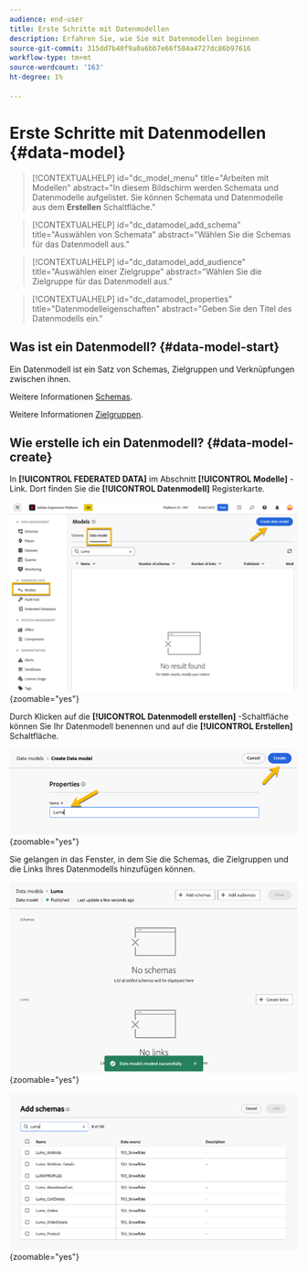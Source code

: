 ```yaml
---
audience: end-user
title: Erste Schritte mit Datenmodellen
description: Erfahren Sie, wie Sie mit Datenmodellen beginnen
source-git-commit: 315dd7b40f9a0a6bb7e66f584a4727dc86b97616
workflow-type: tm+mt
source-wordcount: '163'
ht-degree: 1%

---
```


# Erste Schritte mit Datenmodellen {#data-model}


>[!CONTEXTUALHELP]
>id="dc_model_menu"
>title="Arbeiten mit Modellen"
>abstract="In diesem Bildschirm werden Schemata und Datenmodelle aufgelistet. Sie können Schemata und Datenmodelle aus dem **Erstellen** Schaltfläche."

>[!CONTEXTUALHELP]
>id="dc_datamodel_add_schema"
>title="Auswählen von Schemata"
>abstract="Wählen Sie die Schemas für das Datenmodell aus."


>[!CONTEXTUALHELP]
>id="dc_datamodel_add_audience"
>title="Auswählen einer Zielgruppe"
>abstract="Wählen Sie die Zielgruppe für das Datenmodell aus."

>[!CONTEXTUALHELP]
>id="dc_datamodel_properties"
>title="Datenmodelleigenschaften"
>abstract="Geben Sie den Titel des Datenmodells ein."


## Was ist ein Datenmodell? {#data-model-start}

Ein Datenmodell ist ein Satz von Schemas, Zielgruppen und Verknüpfungen zwischen ihnen.

Weitere Informationen [Schemas](customer/schemas.md).

Weitere Informationen [Zielgruppen](customer/audiences.md).

## Wie erstelle ich ein Datenmodell? {#data-model-create}

In **[!UICONTROL FEDERATED DATA]** im Abschnitt **[!UICONTROL Modelle]** -Link. Dort finden Sie die **[!UICONTROL Datenmodell]** Registerkarte.

![](assets/datamodel_create.png){zoomable="yes"}

Durch Klicken auf die **[!UICONTROL Datenmodell erstellen]** -Schaltfläche können Sie Ihr Datenmodell benennen und auf die **[!UICONTROL Erstellen]** Schaltfläche.

![](assets/datamodel_name.png){zoomable="yes"}

Sie gelangen in das Fenster, in dem Sie die Schemas, die Zielgruppen und die Links Ihres Datenmodells hinzufügen können.

![](assets/datamodel_created.png){zoomable="yes"}

![](assets/datamodel_schemas.png){zoomable="yes"}

